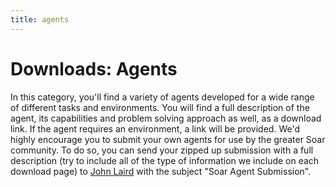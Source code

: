 ```yaml
---
title: agents
---
```


# Downloads: Agents

In this category, you'll find a variety of agents developed for a wide range of
different tasks and environments. You will find a full description of the agent,
its capabilities and problem solving approach as well, as a download link. If
the agent requires an environment, a link will be provided. We'd highly
encourage you to submit your own agents for use by the greater Soar community.
To do so, you can send your zipped up submission with a full description (try to
include all of the type of information we include on each download page) to
[John Laird](mailto:laird@umich.edu) with the subject "Soar Agent Submission".
